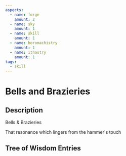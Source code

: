 ```yaml
---
aspects: 
  - name: forge
    amount: 2
  - name: sky
    amount: 1
  - name: skill
    amount: 1
  - name: horomachistry
    amount: 1
  - name: ithastry
    amount: 1
tags:
  - skill
---
```


# Bells and Brazieries

## Description
Bells & Brazieries

That resonance which lingers from the hammer's touch
## Tree of Wisdom Entries